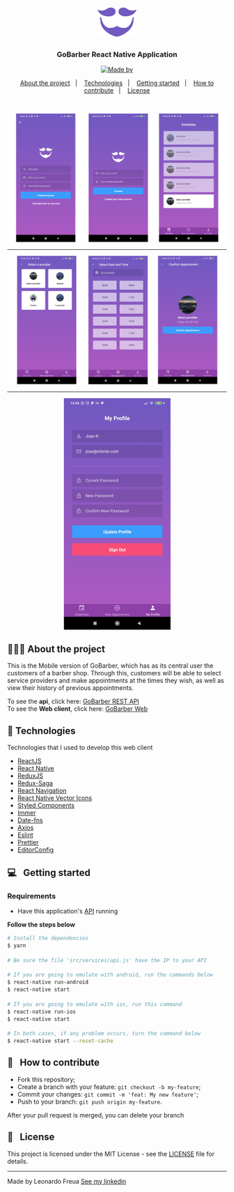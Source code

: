 <h1 align="center">
  <img alt="Logo" src="../.github/logo.svg" width="90px">
</h1>

<h3 align="center">
  GoBarber React Native Application
</h3>

<p align="center">
  <a href="https://www.linkedin.com/in/leonardo-freua-aa3a40138/" target="_blank" rel="noopener noreferrer">
    <img alt="Made by" src="https://img.shields.io/badge/made%20by-Leonardo%20Freua-%233b9eff">
  </a>
</p>

<p align="center">
  <a href="#%EF%B8%8F-about-the-project">About the project</a>&nbsp;&nbsp;&nbsp;|&nbsp;&nbsp;&nbsp;
  <a href="#-technologies">Technologies</a>&nbsp;&nbsp;&nbsp;|&nbsp;&nbsp;&nbsp;
  <a href="#-getting-started">Getting started</a>&nbsp;&nbsp;&nbsp;|&nbsp;&nbsp;&nbsp;
  <a href="#-how-to-contribute">How to contribute</a>&nbsp;&nbsp;&nbsp;|&nbsp;&nbsp;&nbsp;
  <a href="#-license">License</a>
</p>

</br>

<p align="center">
  <img alt="Mobile-2" src="../.github/mobile-1.jpg">
</p>

---

<p align="center">
  <img alt="Mobile-2" src="../.github/mobile-2.jpg">
</p>

---

<p align="center">
  <img alt="Profile" src="../.github/mobile-profile.jpg" width="245px">
</p>

## 💇🏻‍♂️ About the project

This is the Mobile version of GoBarber, which has as its central user the customers of a barber shop. Through this, customers will be able to select service providers and make appointments at the times they wish, as well as view their history of previous appointments.

To see the **api**, click here: [GoBarber REST API](https://github.com/Leonardofreua/GoBarber/tree/master/backend)</br>
To see the **Web client**, click here: [GoBarber Web](https://github.com/Leonardofreua/GoBarber/tree/master/frontend)

## 🚀 Technologies

Technologies that I used to develop this web client

- [ReactJS](https://reactjs.org/)
- [React Native](https://reactnative.dev/)
- [ReduxJS](https://redux.js.org/)
- [Redux-Saga](https://redux-saga.js.org/)
- [React Navigation](https://reactnavigation.org/)
- [React Native Vector Icons](https://github.com/oblador/react-native-vector-icons)
- [Styled Components](https://styled-components.com/)
- [Immer](https://immerjs.github.io/immer/docs/introduction)
- [Date-fns](https://date-fns.org/)
- [Axios](https://github.com/axios/axios)
- [Eslint](https://eslint.org/)
- [Prettier](https://prettier.io/)
- [EditorConfig](https://editorconfig.org/)

## 💻 &nbsp; Getting started

### Requirements

- Have this application's [API](https://github.com/Leonardofreua/GoBarber/tree/master/backend) running

**Follow the steps below**

```bash
# Install the dependencies
$ yarn

# Be sure the file 'src/services/api.js' have the IP to your API

# If you are going to emulate with android, run the commands below
$ react-native run-android
$ react-native start

# If you are going to emulate with ios, run this command
$ react-native run-ios
$ react-native start

# In both cases, if any problem occurs, turn the command below
$ react-native start --reset-cache

```
## 🤔 &nbsp; How to contribute

- Fork this repository;
- Create a branch with your feature: `git checkout -b my-feature`;
- Commit your changes: `git commit -m 'feat: My new feature'`;
- Push to your branch: `git push origin my-feature`.

After your pull request is merged, you can delete your branch

## 📝 &nbsp; License

This project is licensed under the MIT License - see the [LICENSE](LICENSE) file for details.

---

Made by Leonardo Freua [See my linkedin](https://www.linkedin.com/in/leonardo-freua-aa3a40138/)
